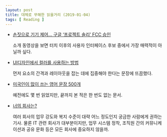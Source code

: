 ```yaml
---
layout: post
title: 대체로 무해한 읽을거리 (2019-01-04)
tags: [ Reading ]
---
```


- [손짓으로 기기 제어… 구글 ‘프로젝트 솔리’ FCC 승인](http://www.bloter.net/archives/327543)

  소개 동영상을 보면 터치 이후의 사용자 인터페이스 후보 중에서 가장 매력적이 아닐까 싶다.

- [UI디자인에서 컬러를 사용하는 방법](https://brunch.co.kr/@hyeminimi/23)

  먼저 요소의 간격과 레이아웃을 잡는 데에 집중해야 한다는 문장에 뜨끔했다.

- [미국인이 많이 쓰는 영어 문장 500개](https://www.seojoohyun.com/2014/07/500.html)

  예전에도 몇 번 읽었지만, 끝까지 본 적은 한 번도 없는 문서.

- [너의 회사는?](http://www.ddanzi.com/ddanziNews/543657545)

  여러 회사의 업무 강도와 복지 수준이 대략 어느 정도인지 궁금한 사람에게 권하는 기사. 물론 IT 관련 회사가 대부분이지만, 업무 시스템 정착, 조직원 간의 커뮤니케이션과 공유 문화 등은 모든 회사에 중요하지 않을까.
